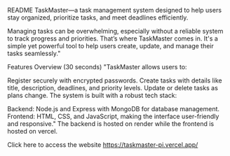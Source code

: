 README TaskMaster—a task management system designed to help users stay organized, prioritize tasks, and meet deadlines efficiently.

Managing tasks can be overwhelming, especially without a reliable system to track progress and priorities. That’s where TaskMaster comes in. It's a simple yet powerful tool to help users create, update, and manage their tasks seamlessly."

Features Overview (30 seconds) "TaskMaster allows users to:

Register securely with encrypted passwords. Create tasks with details like title, description, deadlines, and priority levels. Update or delete tasks as plans change. The system is built with a robust tech stack:

Backend: Node.js and Express with MongoDB for database management. Frontend: HTML, CSS, and JavaScript, making the interface user-friendly and responsive." The backend is hosted on render while the frontend is hosted on vercel.

Click here to access the website https://taskmaster-pi.vercel.app/
